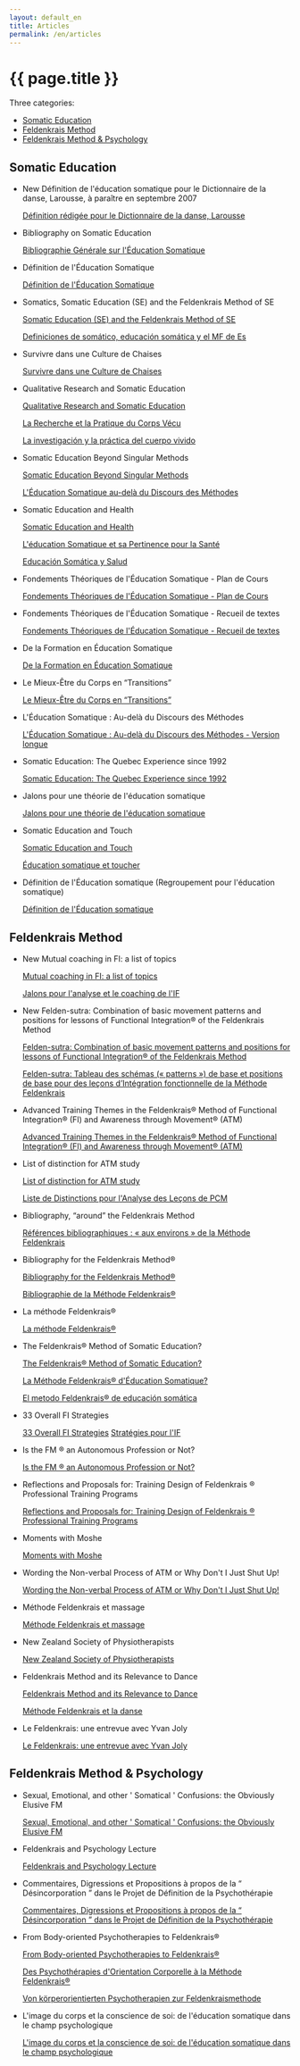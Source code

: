 ```yaml
---
layout: default_en
title: Articles
permalink: /en/articles
---
```


# {{ page.title }}

Three categories:

* <a href="{{ site.baseurl }}/en/articles/#somatic">Somatic Education</a>
* <a href="{{ site.baseurl }}/en/articles/#feldenkrais">Feldenkrais Method</a>
* <a href="{{ site.baseurl }}/en/articles/#psychology">Feldenkrais Method & Psychology</a>

<h2 id="somatic">Somatic Education</h2>

* New Définition de l'éducation somatique pour le Dictionnaire de la danse, Larousse, à paraître en septembre 2007

  <a href="{{ site.baseurl }}/downloads/Def_larousse.pdf" class="fr">Définition rédigée pour le Dictionnaire de la danse, Larousse</a>

* Bibliography on Somatic Education

  <a href="{{ site.baseurl }}/downloads/Biblio_educ-somatique-fr-eng.pdf" class="enfr">Bibliographie Générale sur l'Éducation Somatique</a>

* Définition de l'Éducation Somatique

  <a href="{{ site.baseurl }}/downloads/Def_pages_educ_som-fr.pdf" class="fr">Définition de l'Éducation Somatique</a>
  
* Somatics, Somatic Education (SE) and the Feldenkrais Method of SE

  <a href="{{ site.baseurl }}/downloads/Def_som_edu_somatics-eng.pdf" class="en">Somatic Education (SE) and the Feldenkrais Method of SE</a>
  
  <a href="{{ site.baseurl }}/downloads/Def_es_esp.pdf" class="es">Definiciones de somático, educación somática y el MF de Es</a>

* Survivre dans une Culture de Chaises

  <a href="{{ site.baseurl }}/downloads/Edu_som_et_les_chaises-fr.pdf" class="fr">Survivre dans une Culture de Chaises</a>

* Qualitative Research and Somatic Education
  
  <a href="{{ site.baseurl }}/downloads/Som_edu_qual_resear-eng.pdf" class="en">Qualitative Research and Somatic Education</a>
  
  <a href="{{ site.baseurl }}/downloads/Edu_som_rech_qual-fr.pdf" class="fr">La Recherche et la Pratique du Corps Vécu</a>
  
  <a href="{{ site.baseurl }}/downloads/Edu_som_investig_cual-esp.pdf" class="es">La investigación y la práctica del cuerpo vivido</a>
  
* Somatic Education Beyond Singular Methods

  <a href="{{ site.baseurl }}/downloads/Som_ed_beyond_sing_meth-eng.pdf" class="en">Somatic Education Beyond Singular Methods</a>
  
  <a href="{{ site.baseurl }}/downloads/Educ_som_au-dela_du_disc-fr.pdf" class="fr">L'Éducation Somatique au-delà du Discours des Méthodes</a>

* Somatic Education and Health

  <a href="{{ site.baseurl }}/downloads/Som_edu_health-eng.pdf" class="en">Somatic Education and Health</a>
  
  <a href="{{ site.baseurl }}/downloads/Educ_som_sante-fr.pdf" class="fr">L'éducation Somatique et sa Pertinence pour la Santé</a>
  
  <a href="{{ site.baseurl }}/downloads/Educ_som_salud-esp.pdf" class="es">Educación Somática y Salud</a>
  
* Fondements Théoriques de l'Éducation Somatique - Plan de Cours

  <a href="{{ site.baseurl }}/downloads/Fond_th_ed_som_plancours-fr.pdf" class="fr">Fondements Théoriques de l'Éducation Somatique - Plan de Cours</a>
  
* Fondements Théoriques de l'Éducation Somatique - Recueil de textes

  <a href="{{ site.baseurl }}/downloads/Fond_th_ed_som-articles-fr.pdf" class="fr">Fondements Théoriques de l'Éducation Somatique - Recueil de textes</a>
  
* De la Formation en Éducation Somatique

  <a href="{{ site.baseurl }}/downloads/Formation_educ_som-fr.pdf" class="fr">De la Formation en Éducation Somatique</a>

* Le Mieux-Être du Corps en “Transitions”

  <a href="{{ site.baseurl }}/downloads/Le_mieux-etre-fr.pdf" class="fr">Le Mieux-Être du Corps en “Transitions”</a>

* L'Éducation Somatique : Au-delà du Discours des Méthodes

  <a href="{{ site.baseurl }}/downloads/L_educ_som_au_dela_vlong-fr.pdf" class="fr">L'Éducation Somatique : Au-delà du Discours des Méthodes - Version longue</a>

* Somatic Education: The Quebec Experience since 1992

  <a href="{{ site.baseurl }}/downloads/Som_educ_The_Quebec_exp-eng.pdf" class="en">Somatic Education: The Quebec Experience since 1992</a>
  
* Jalons pour une théorie de l'éducation somatique

  <a href="{{ site.baseurl }}/downloads/Theorie-edusom.pdf" class="fr">Jalons pour une théorie de l'éducation somatique</a>

* Somatic Education and Touch

  <a href="{{ site.baseurl }}/downloads/ISST-atelierYvan-Joly-en.pdf" class="en">Somatic Education and Touch</a>
  
  <a href="{{ site.baseurl }}/downloads/ISST-atelierYvan-Joly-fr.pdf" class="fr">Éducation somatique et toucher</a>

* Définition de l'Éducation somatique (Regroupement pour l'éducation somatique)

  <a href="{{ site.baseurl }}/downloads/Educ-som-def-CodedeontoRES.pdf" class="fr">Définition de l'Éducation somatique</a>

<h2 id="feldenkrais">Feldenkrais Method</h2>

* New Mutual coaching in FI: a list of topics

  <a href="{{ site.baseurl }}/downloads/Coaching2007.pdf" class="en">Mutual coaching in FI: a list of topics</a>
  
  <a href="{{ site.baseurl }}/downloads/Analyse_de_IF-fr.pdf" class="fr">Jalons pour l'analyse et le coaching de l'IF</a>
  
* New Felden-sutra: Combination of basic movement patterns and positions for lessons of Functional Integration® of the Feldenkrais Method

  <a href="{{ site.baseurl }}/downloads/Feldensutra_en.pdf" class="en">Felden-sutra: Combination of basic movement patterns and positions for lessons of Functional Integration® of the Feldenkrais Method</a>
  
  <a href="{{ site.baseurl }}/downloads/Feldensutra_fr.pdf" class="fr">Felden-sutra: Tableau des schémas (« patterns ») de base et positions de base pour des leçons d’Intégration fonctionnelle de la Méthode Feldenkrais</a>
  
* Advanced Training Themes in the Feldenkrais® Method of Functional Integration® (FI) and Awareness through Movement® (ATM)

  <a href="{{ site.baseurl }}/downloads/Adv_wks_Themes-eng.pdf" class="en">Advanced Training Themes in the Feldenkrais® Method of Functional Integration® (FI) and Awareness through Movement® (ATM)</a>

* List of distinction for ATM study

  <a href="{{ site.baseurl }}/downloads/ATM_distinctions_voc-eng.pdf" class="en">List of distinction for ATM study</a>
  
  <a href="{{ site.baseurl }}/downloads/Fiche_analyse_de_PCM-fr.pdf" class="fr">Liste de Distinctions pour l'Analyse des Leçons de PCM</a>
  
* Bibliography, “around” the Feldenkrais Method

  <a href="{{ site.baseurl }}/downloads/Biblio_autour_around_fr-ang.pdf" class="enfr">Références bibliographiques : « aux environs » de la Méthode Feldenkrais</a>
  
* Bibliography for the Feldenkrais Method®

  <a href="{{ site.baseurl }}/downloads/Biblio_FM-eng.pdf" class="en">Bibliography for the Feldenkrais Method®</a>
  
  <a href="{{ site.baseurl }}/downloads/Biblio_FM-fr.pdf" class="fr">Bibliographie de la Méthode Feldenkrais®</a>

* La méthode Feldenkrais®

  <a href="{{ site.baseurl }}/downloads/Def_Feldenk-fr.pdf" class="fr">La méthode Feldenkrais®</a>
  
* The Feldenkrais® Method of Somatic Education?

  <a href="{{ site.baseurl }}/downloads/The_FM_Som_Ed-eng.pdf" class="en">The Feldenkrais® Method of Somatic Education?</a>
  
  <a href="{{ site.baseurl }}/downloads/La_met_Fel_ed_som-fr.pdf" class="fr">La Méthode Feldenkrais® d'Éducation Somatique?</a>
  
  <a href="{{ site.baseurl }}/downloads/El_metodo_Fel_de_Ed_so-esp.pdf" class="es">El metodo Feldenkrais® de educación somática</a>
  
* 33 Overall FI Strategies

  <a href="{{ site.baseurl }}/downloads/FI_Strat-eng.pdf" class="en">33 Overall FI Strategies</a>
  <a href="{{ site.baseurl }}/downloads/Strategies_IF-fr.pdf" class="fr">Stratégies pour l'IF</a>

* Is the FM ® an Autonomous Profession or Not?

  <a href="{{ site.baseurl }}/downloads/FM_autonomous_profes_no-eng.pdf" class="en">Is the FM ® an Autonomous Profession or Not?</a>
  
* Reflections and Proposals for: Training Design of Feldenkrais ® Professional Training Programs

  <a href="{{ site.baseurl }}/downloads/Mod_Design_FelTr_Prg-eng.pdf" class="en">Reflections and Proposals for: Training Design of Feldenkrais ® Professional Training Programs</a>

* Moments with Moshe

  <a href="{{ site.baseurl }}/downloads/MomentswithMoshe-eng.pdf" class="en">Moments with Moshe</a>
  
* Wording the Non-verbal Process of ATM or Why Don't I Just Shut Up!

  <a href="{{ site.baseurl }}/downloads/Working_non_verbal_process-eng.pdf" class="en">Wording the Non-verbal Process of ATM or Why Don't I Just Shut Up!</a>
  
* Méthode Feldenkrais et massage

  <a href="{{ site.baseurl }}/downloads/Massager-meth-fel.pdf" class="fr">Méthode Feldenkrais et massage</a>
  
* New Zealand Society of Physiotherapists

  <a href="{{ site.baseurl }}/downloads/Newzealand.pdf" class="en">New Zealand Society of Physiotherapists</a>

* Feldenkrais Method and its Relevance to Dance

  <a href="{{ site.baseurl }}/downloads/Medfelden-danse-en.pdf" class="en">Feldenkrais Method and its Relevance to Dance</a>
  
  <a href="{{ site.baseurl }}/downloads/Medfelden-danse-fr.pdf" class="fr">Méthode Feldenkrais et la danse</a>

* Le Feldenkrais: une entrevue avec Yvan Joly

  <a href="{{ site.baseurl }}/downloads/Felden-entrevue.pdf" class="fr">Le Feldenkrais: une entrevue avec Yvan Joly</a>
  
<h2 id="psychology">Feldenkrais Method & Psychology</h2>

* Sexual, Emotional, and other ' Somatical ' Confusions: the Obviously Elusive FM

  <a href="{{ site.baseurl }}/downloads/Fel_and_emotions-eng.pdf" class="en">Sexual, Emotional, and other ' Somatical ' Confusions: the Obviously Elusive FM</a>
  
* Feldenkrais and Psychology Lecture

  <a href="{{ site.baseurl }}/downloads/Feldenk_Psy_lect-eng.pdf" class="en">Feldenkrais and Psychology Lecture</a>
  
* Commentaires, Digressions et Propositions à propos de la “ Désincorporation ” dans le Projet de Définition de la Psychothérapie

  <a href="{{ site.baseurl }}/downloads/Psychotherapie_corps-fr.pdf" class="fr">Commentaires, Digressions et Propositions à propos de la “ Désincorporation ” dans le Projet de Définition de la Psychothérapie</a>
  
* From Body-oriented Psychotherapies to Feldenkrais®

  <a href="{{ site.baseurl }}/downloads/Body-oriented-en.pdf" class="en">From Body-oriented Psychotherapies to Feldenkrais®</a>
  
  <a href="{{ site.baseurl }}/downloads/Psycho_orientation_corpo-fr.pdf" class="fr">Des Psychothérapies d'Orientation Corporelle à la Méthode Feldenkrais®</a>
  
  <a href="{{ site.baseurl }}/downloads/Body-oriented-deu.pdf" class="de">Von körperorientierten Psychotherapien zur Feldenkraismethode</a>
  
* L'image du corps et la conscience de soi: de l'éducation somatique dans le champ psychologique

  <a href="{{ site.baseurl }}/downloads/Art_imagesoi.pdf" class="fr">L'image du corps et la conscience de soi: de l'éducation somatique dans le champ psychologique</a>


